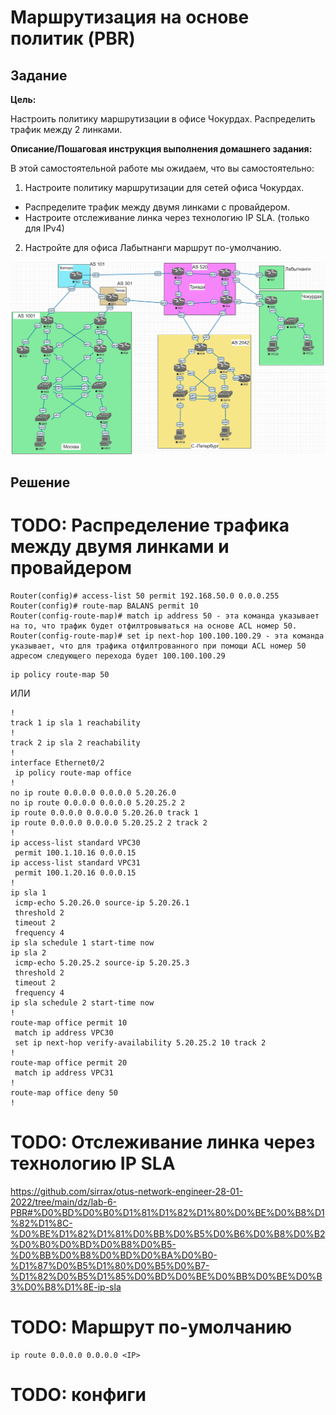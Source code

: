 # Маршрутизация на основе политик (PBR)

## Задание

**Цель:**

Настроить политику маршрутизации в офисе Чокурдах. Распределить трафик между 2 линками.

**Описание/Пошаговая инструкция выполнения домашнего задания:**

В этой самостоятельной работе мы ожидаем, что вы самостоятельно:

1. Настроите политику маршрутизации для сетей офиса Чокурдах.
  - Распределите трафик между двумя линками с провайдером.
  - Настроите отслеживание линка через технологию IP SLA. (только для IPv4)
2. Настройте для офиса Лабытнанги маршрут по-умолчанию.

![Топология стенда, скриншот из Eve-NG](./topology.png)

## Решение

# TODO: Распределение трафика между двумя линками и провайдером

```
Router(config)# access-list 50 permit 192.168.50.0 0.0.0.255
Router(config)# route-map BALANS permit 10
Router(config-route-map)# match ip address 50 - эта команда указывает на то, что трафик будет отфилтровываться на основе ACL номер 50.
Router(config-route-map)# set ip next-hop 100.100.100.29 - эта команда указывает, что для трафика отфилтрованного при помощи ACL номер 50 адресом следующего перехода будет 100.100.100.29
```

```
ip policy route-map 50
```

ИЛИ

```
!
track 1 ip sla 1 reachability
!
track 2 ip sla 2 reachability
!
interface Ethernet0/2
 ip policy route-map office
!
no ip route 0.0.0.0 0.0.0.0 5.20.26.0
no ip route 0.0.0.0 0.0.0.0 5.20.25.2 2
ip route 0.0.0.0 0.0.0.0 5.20.26.0 track 1
ip route 0.0.0.0 0.0.0.0 5.20.25.2 2 track 2
!
ip access-list standard VPC30
 permit 100.1.10.16 0.0.0.15
ip access-list standard VPC31
 permit 100.1.20.16 0.0.0.15
!
ip sla 1
 icmp-echo 5.20.26.0 source-ip 5.20.26.1
 threshold 2
 timeout 2
 frequency 4
ip sla schedule 1 start-time now
ip sla 2
 icmp-echo 5.20.25.2 source-ip 5.20.25.3
 threshold 2
 timeout 2
 frequency 4
ip sla schedule 2 start-time now
!
route-map office permit 10
 match ip address VPC30
 set ip next-hop verify-availability 5.20.25.2 10 track 2
!
route-map office permit 20
 match ip address VPC31
!
route-map office deny 50
!
```

# TODO: Отслеживание линка через технологию IP SLA

https://github.com/sirrax/otus-network-engineer-28-01-2022/tree/main/dz/lab-6-PBR#%D0%BD%D0%B0%D1%81%D1%82%D1%80%D0%BE%D0%B8%D1%82%D1%8C-%D0%BE%D1%82%D1%81%D0%BB%D0%B5%D0%B6%D0%B8%D0%B2%D0%B0%D0%BD%D0%B8%D0%B5-%D0%BB%D0%B8%D0%BD%D0%BA%D0%B0-%D1%87%D0%B5%D1%80%D0%B5%D0%B7-%D1%82%D0%B5%D1%85%D0%BD%D0%BE%D0%BB%D0%BE%D0%B3%D0%B8%D1%8E-ip-sla

# TODO: Маршрут по-умолчанию

```
ip route 0.0.0.0 0.0.0.0 <IP>
```

# TODO: конфиги
